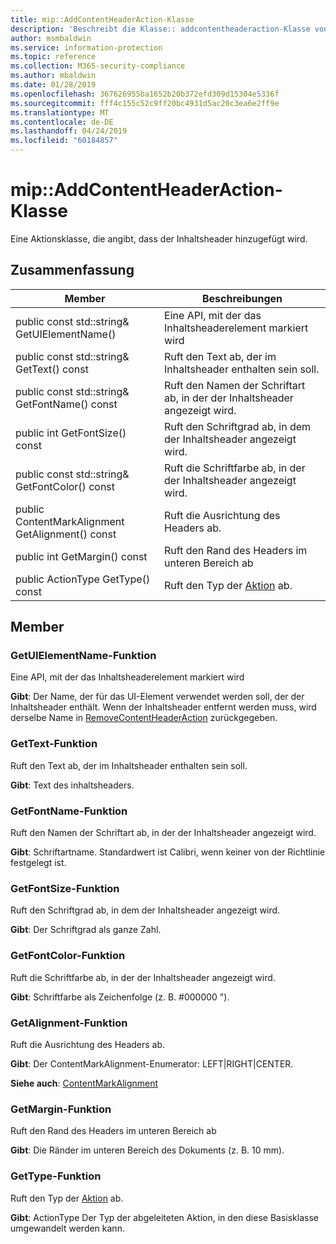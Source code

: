```yaml
---
title: mip::AddContentHeaderAction-Klasse
description: 'Beschreibt die Klasse:: addcontentheaderaction-Klasse von der Microsoft Information Protection (MIP) SDK.'
author: msmbaldwin
ms.service: information-protection
ms.topic: reference
ms.collection: M365-security-compliance
ms.author: mbaldwin
ms.date: 01/28/2019
ms.openlocfilehash: 367626955ba1652b20b372efd309d15304e5336f
ms.sourcegitcommit: fff4c155c52c9ff20bc4931d5ac20c3ea6e2ff9e
ms.translationtype: MT
ms.contentlocale: de-DE
ms.lasthandoff: 04/24/2019
ms.locfileid: "60184857"
---
```

# <a name="class-mipaddcontentheaderaction"></a>mip::AddContentHeaderAction-Klasse 
Eine Aktionsklasse, die angibt, dass der Inhaltsheader hinzugefügt wird.
  
## <a name="summary"></a>Zusammenfassung
 Member                        | Beschreibungen                                
--------------------------------|---------------------------------------------
public const std::string& GetUIElementName()  |  Eine API, mit der das Inhaltsheaderelement markiert wird
public const std::string& GetText() const  |  Ruft den Text ab, der im Inhaltsheader enthalten sein soll.
public const std::string& GetFontName() const  |  Ruft den Namen der Schriftart ab, in der der Inhaltsheader angezeigt wird.
public int GetFontSize() const  |  Ruft den Schriftgrad ab, in dem der Inhaltsheader angezeigt wird.
public const std::string& GetFontColor() const  |  Ruft die Schriftfarbe ab, in der der Inhaltsheader angezeigt wird.
public ContentMarkAlignment GetAlignment() const  |  Ruft die Ausrichtung des Headers ab.
public int GetMargin() const  |  Ruft den Rand des Headers im unteren Bereich ab
public ActionType GetType() const  |  Ruft den Typ der [Aktion](class_mip_action.md) ab.

## <a name="members"></a>Member
  
### <a name="getuielementname-function"></a>GetUIElementName-Funktion
Eine API, mit der das Inhaltsheaderelement markiert wird

  
**Gibt**: Der Name, der für das UI-Element verwendet werden soll, der der Inhaltsheader enthält. Wenn der Inhaltsheader entfernt werden muss, wird derselbe Name in [RemoveContentHeaderAction](class_mip_removecontentheaderaction.md) zurückgegeben.
  
### <a name="gettext-function"></a>GetText-Funktion
Ruft den Text ab, der im Inhaltsheader enthalten sein soll.

  
**Gibt**: Text des inhaltsheaders.
  
### <a name="getfontname-function"></a>GetFontName-Funktion
Ruft den Namen der Schriftart ab, in der der Inhaltsheader angezeigt wird.

  
**Gibt**: Schriftartname. Standardwert ist Calibri, wenn keiner von der Richtlinie festgelegt ist.
  
### <a name="getfontsize-function"></a>GetFontSize-Funktion
Ruft den Schriftgrad ab, in dem der Inhaltsheader angezeigt wird.

  
**Gibt**: Der Schriftgrad als ganze Zahl.
  
### <a name="getfontcolor-function"></a>GetFontColor-Funktion
Ruft die Schriftfarbe ab, in der der Inhaltsheader angezeigt wird.

  
**Gibt**: Schriftfarbe als Zeichenfolge (z. B. #000000 ").
  
### <a name="getalignment-function"></a>GetAlignment-Funktion
Ruft die Ausrichtung des Headers ab.

  
**Gibt**: Der ContentMarkAlignment-Enumerator: LEFT|RIGHT|CENTER. 
  
**Siehe auch**: [ContentMarkAlignment](mip-enums-and-structs.md#contentmarkalignment)
  
### <a name="getmargin-function"></a>GetMargin-Funktion
Ruft den Rand des Headers im unteren Bereich ab

  
**Gibt**: Die Ränder im unteren Bereich des Dokuments (z. B. 10 mm).

### <a name="gettype-function"></a>GetType-Funktion
Ruft den Typ der [Aktion](class_mip_action.md) ab.

  
**Gibt**: ActionType Der Typ der abgeleiteten Aktion, in den diese Basisklasse umgewandelt werden kann.